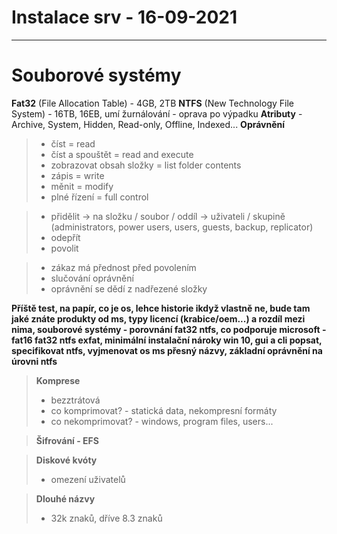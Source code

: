 # Instalace srv - 16-09-2021
---
# Souborové systémy
**Fat32** (File Allocation Table) - 4GB, 2TB
**NTFS** (New Technology File System) - 16TB, 16EB, umí žurnálování - oprava po výpadku
**Atributy** - Archive, System, Hidden, Read-only, Offline, Indexed...
**Oprávnění**
> - číst = read
> - číst a spouštět = read and execute
> - zobrazovat obsah složky = list folder contents
> - zápis = write
> - měnit = modify
> - plné řízení = full control

> - přidělit -> na složku / soubor / oddíl -> uživateli / skupině (administrators, power users, users, guests, backup, replicator)
> - odepřít
> - povolit

> - zákaz má přednost před povolením
> - slučování oprávnění
> - oprávnění se dědí z nadřezené složky

**Příště test, na papír, co je os, lehce historie ikdyž vlastně ne, bude tam jaké znáte produkty od ms, typy licencí (krabice/oem...) a rozdíl mezi nima, souborové systémy - porovnání fat32 ntfs, co podporuje microsoft - fat16 fat32 ntfs exfat, minimální instalační nároky win 10, gui a cli popsat, specifikovat ntfs, vyjmenovat os ms přesný názvy, základní oprávnění na úrovni ntfs**

> **Komprese**
> - bezztrátová
> - co komprimovat? - statická data, nekompresní formáty
> - co nekomprimovat? - windows, program files, users...

> **Šifrování - EFS**

> **Diskové kvóty**
> - omezení uživatelů 

> **Dlouhé názvy**
> - 32k znaků, dříve 8.3 znaků

